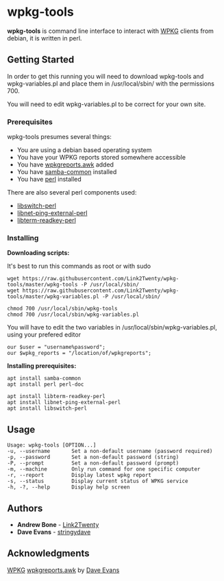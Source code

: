 # wpkg-tools

**wpkg-tools** is command line interface to interact with [WPKG](https://wpkg.org/Main_Page) clients from debian, it is written in perl.

## Getting Started

In order to get this running you will need to download wpkg-tools and wpkg-variables.pl and place them in /usr/local/sbin/ with the permissions 700.

You will need to edit wpkg-variables.pl to be correct for your own site.

### Prerequisites

wpkg-tools presumes several things:
 * You are using a debian based operating system
 * You have your WPKG reports stored somewhere accessible
 * You have [wpkgreports.awk](https://github.com/stringydave/) added
 * You have [samba-common](https://packages.ubuntu.com/search?keywords=samba-common) installed
 * You have [perl](https://wiki.debian.org/Perl) installed

There are also several perl components used:
 * [libswitch-perl](https://packages.debian.org/sid/libswitch-perl)
 * [libnet-ping-external-perl](https://packages.debian.org/wheezy/libnet-ping-external-perl)
 * [libterm-readkey-perl](https://packages.debian.org/sid/libterm-readkey-perl)

 ### Installing

 **Downloading scripts:**

It's best to run this commands as root or with sudo

 ```
wget https://raw.githubusercontent.com/Link2Twenty/wpkg-tools/master/wpkg-tools -P /usr/local/sbin/
wget https://raw.githubusercontent.com/Link2Twenty/wpkg-tools/master/wpkg-variables.pl -P /usr/local/sbin/

chmod 700 /usr/local/sbin/wpkg-tools
chmod 700 /usr/local/sbin/wpkg-variables.pl
 ```

 You will have to edit the two variables in /usr/local/sbin/wpkg-variables.pl, using your prefered editor

```
our $user = "username%password";
our $wpkg_reports = "/location/of/wpkgreports";
```

 **Installing prerequisites:**

 ```
apt install samba-common
apt install perl perl-doc

apt install libterm-readkey-perl
apt install libnet-ping-external-perl
apt install libswitch-perl
 ```

## Usage

```
Usage: wpkg-tools [OPTION...]
-u, --username       Set a non-default username (password required)
-p, --password       Set a non-default password (string)
-P, --prompt         Set a non-default password (prompt)
-m, --machine        Only run command for one specific computer
-r, --report         Display latest wpkg report
-s, --status         Display current status of WPKG service
-h, -?, --help       Display help screen
```

## Authors

* **Andrew Bone** - [Link2Twenty](https://github.com/Link2Twenty/)
* **Dave Evans** - [stringydave](https://github.com/stringydave/)

## Acknowledgments

[WPKG](https://wpkg.org/Main_Page)
[wpkgreports.awk](https://github.com/stringydave/) by [Dave Evans](https://github.com/stringydave/)